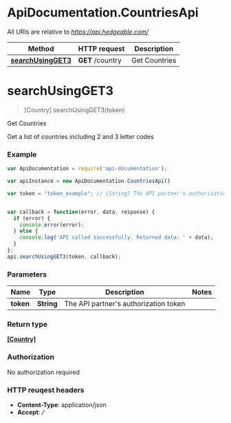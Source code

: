 # ApiDocumentation.CountriesApi

All URIs are relative to *https://api.hedgeable.com/*

Method | HTTP request | Description
------------- | ------------- | -------------
[**searchUsingGET3**](CountriesApi.md#searchUsingGET3) | **GET** /country | Get Countries


<a name="searchUsingGET3"></a>
# **searchUsingGET3**
> [Country] searchUsingGET3(token)

Get Countries

Get a list of countries including 2 and 3 letter codes

### Example
```javascript
var ApiDocumentation = require('api-documentation');

var apiInstance = new ApiDocumentation.CountriesApi()

var token = "token_example"; // {String} The API partner's authorization token


var callback = function(error, data, response) {
  if (error) {
    console.error(error);
  } else {
    console.log('API called successfully. Returned data: ' + data);
  }
};
api.searchUsingGET3(token, callback);
```

### Parameters

Name | Type | Description  | Notes
------------- | ------------- | ------------- | -------------
 **token** | **String**| The API partner&#39;s authorization token | 

### Return type

[**[Country]**](Country.md)

### Authorization

No authorization required

### HTTP reuqest headers

 - **Content-Type**: application/json
 - **Accept**: */*

